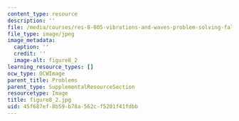 ```yaml
---
content_type: resource
description: ''
file: /media/courses/res-8-005-vibrations-and-waves-problem-solving-fall-2012/45f687ef8b59b78a562cf5201f41fdbb_figure8_2.jpg
file_type: image/jpeg
image_metadata:
  caption: ''
  credit: ''
  image-alt: figure8_2
learning_resource_types: []
ocw_type: OCWImage
parent_title: Problems
parent_type: SupplementalResourceSection
resourcetype: Image
title: figure8_2.jpg
uid: 45f687ef-8b59-b78a-562c-f5201f41fdbb
---
```

